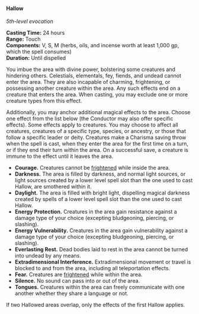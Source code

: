 #### Hallow
<!-- TODO Check and tag this spell -->
<!-- markdownlint-disable-next-line no-emphasis-as-heading -->
_5th-level evocation_

**Casting Time:** 24 hours \
**Range:** Touch \
**Components:** V, S, M (herbs, oils, and incense worth at least 1,000 gp, which the spell consumes) \
**Duration:** Until dispelled

You imbue the area with divine power, bolstering some creatures and hindering others.
Celestials, elementals, fey, fiends, and undead cannot enter the area.
They are also incapable of charming, frightening, or possessing another creature within the area.
Any such effects end on a creature that enters the area.
When casting, you may exclude one or more creature types from this effect.

Additionally, you may anchor additional magical effects to the area.
Choose one effect from the list below (the Conductor may also offer specific effects).
Some effects apply to creatures.
You may choose to affect all creatures, creatures of a specific type, species, or ancestry, or those that follow a specific leader or deity.
Creatures make a Charisma saving throw when the spell is cast, when they enter the area for the first time on a turn, or if they end their turn within the area.
On a successful save, a creature is immune to the effect until it leaves the area.

- **Courage.**
  Creatures cannot be [frightened](#Conditions_frightened) while inside the area.
- **Darkness.**
  The area is filled by darkness, and normal light sources, or light sources created by a lower level spell slot than the one used to cast Hallow, are smothered within it.
- **Daylight.**
  The area is filled with bright light, dispelling magical darkness created by spells of a lower level spell slot than the one used to cast Hallow.
- **Energy Protection.**
  Creatures in the area gain resistance against a damage type of your choice (excepting bludgeoning, piercing, or slashing).
- **Energy Vulnerability.**
  Creatures in the area gain vulnerability against a damage type of your choice (excepting bludgeoning, piercing, or slashing).
- **Everlasting Rest.**
  Dead bodies laid to rest in the area cannot be turned into undead by any means.
- **Extradimensional Interference.**
  Extradimensional movement or travel is blocked to and from the area, including all teleportation effects.
- **Fear.**
  Creatures are [frightened](#Conditions_frightened) while within the area.
- **Silence.**
  No sound can pass into or out of the area.
- **Tongues.**
  Creatures within the area can freely communicate with one another whether they share a language or not.

If two Hallowed areas overlap, only the effects of the first Hallow applies.
